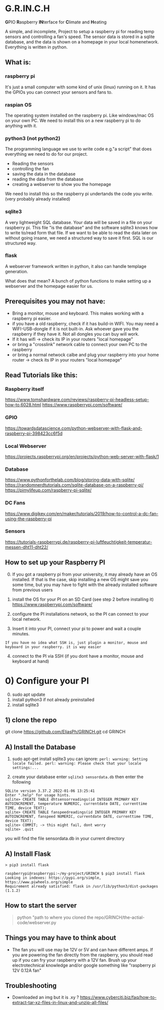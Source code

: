 # G.R.IN.C.H
**G**PIO **R**aspberry **IN**terface for **C**limate and **H**eating


A simple, and incomplete, Project to setup a raspberry pi for reading temp sensors and controlling a fan's speed.
The sensor data is stored in a sqlite database, and the data is shown on a homepage in your local homenetwork.
Everything is written in python. 

## What is:

### raspberry pi
It's just a small computer with some kind of unix (linux) running on it. It has the GPIOs you can connect your sensors and fans to. 

### raspian OS
The operating system installed on the raspberry pi. Like windows/mac OS on your own PC. 
We need to install this on a new raspberry pi to do anything with it. 

### python3 (not python2)
The programming language we use to write code e.g."a script" that does everything we need to do for our project.
- Reading the sensors
- controlling the fan
- saving the data in the database
- reading the data from the database
- creating a webserver to show you the homepage

We need to install this so the raspberry pi undertands the code you write. (very probably already installed)

### sqlite3
A very lightweight SQL database. Your data will be saved in a file on your raspberry pi. This file "is the database" and the software sqlite3 knows how to write to/read form that file. If we want to be able to read the data later on without going insane, we need a structured way to save it first. SQL is our structured way. 

### flask
A webserver framework written in python, it also can handle templage generation.

What does that mean? 
A bunch of python functions to make setting up a webserver and the homepage easier for us. 

## Prerequisites you may not have:
- Bring a monitor, mouse and keyboard. This makes working with a raspberry pi easier. 
- if you have a old raspberry, check if it has build-in WIFI. You may need a WIFI-USB-dongle if it is not built-in. Ask whoever gave you the raspberry if they have it. Not all dongles you can buy will work.
- If it has wifi -> check its IP in your routers "local homepage"
- or bring a "crosslink" network cable to connect your own PC to the raspberry
- or bring a normal netwock calbe and plug your raspberry into your home router -> check its IP in your routers "local homepage"


## Read Tutorials like this:

### Raspberry itself
https://www.tomshardware.com/reviews/raspberry-pi-headless-setup-how-to,6028.html
https://www.raspberrypi.com/software/
### GPIO
https://towardsdatascience.com/python-webserver-with-flask-and-raspberry-pi-398423cc6f5d
### Local Webserver 
https://projects.raspberrypi.org/en/projects/python-web-server-with-flask/1
### Database
https://www.pythonforthelab.com/blog/storing-data-with-sqlite/
https://randomnerdtutorials.com/sqlite-database-on-a-raspberry-pi/
https://pimylifeup.com/raspberry-pi-sqlite/
### DC Fans
https://www.digikey.com/en/maker/tutorials/2019/how-to-control-a-dc-fan-using-the-raspberry-pi
### Sensors
https://tutorials-raspberrypi.de/raspberry-pi-luftfeuchtigkeit-temperatur-messen-dht11-dht22/


## How to set up your Raspberry PI
0. If you got a raspberry pi from your university, it may already have an OS installed. 
 If that is the case, skip installing a new OS might save you some time, but you may have to fight with the already installed software from previous users
1. install the OS for your PI on an SD Card  (see step 2 before installing it)
https://www.raspberrypi.com/software/

2. configure the PI installations network, so the PI can connect to your local network.
3. Insert it into your PI, connect your pi to power and wait a couple minutes. 

`If you have no idea what SSH is, just plugin a monitor, mouse and keyboard in your raspberry. it is way easier` 

4. connect to the PI via SSH  (if you dont have a monitor, mouse and keyboard at hand)




# 0) Configure your PI
0. sudo apt update
1. install python3 if not already preinstalled
2. install sqlite3

## 1) clone the repo
git clone https://github.com/EliasPh/GRINCH.git
cd GRINCH

## A) Install the Database
1. sudo apt-get install sqlite3
you can ignore:
`perl: warning: Setting locale failed. perl: warning: Please check that your locale settings:...`

2. create your database
enter `sqlite3 sensordata.db` 
then enter the following

```
SQLite version 3.37.2 2022-01-06 13:25:41
Enter ".help" for usage hints.
sqlite> CREATE TABLE dhtsensorreadings(id INTEGER PRIMARY KEY AUTOINCREMENT, temperature NUMERIC, currentdate DATE, currenttime TIME, device TEXT);
sqlite> CREATE TABLE fanspeedreadings(id INTEGER PRIMARY KEY AUTOINCREMENT, fanspeed NUMERIC, currentdate DATE, currenttime TIME, device TEXT);
sqlite> COMMIT; -> this might fail, dont worry
sqlite> .quit
```
you will find the file sensordata.db in your current directory



## A) Install Flask
`> pip3 install flask`

```
raspberrypi@raspberrypi:~/my-project/GRINCH $ pip3 install flask
Looking in indexes: https://pypi.org/simple, https://www.piwheels.org/simple
Requirement already satisfied: flask in /usr/lib/python3/dist-packages (1.1.2)

```

## How to start the server
> python "path to where you cloned the repo/GRINCH/the-actial-code/webserver.py



## Things you may have to think about
- The fan you will use may be 12V or 5V and can have different amps. If you are powering the fan directly from the raspberry, you should read up if you can fry your raspberry with a 12V fan. Brush up your electrotechnical knowledge and/or google something like "raspberry pi 12V 0.12A fan"


## Troubleshooting
- Downloaded an img but it is .xy ?
https://www.cyberciti.biz/faq/how-to-extract-tar-xz-files-in-linux-and-unzip-all-files/